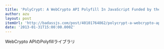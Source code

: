 ```yaml
---
title: 'PolyCrypt: A WebCrypto API Polyfill In JavaScript Funded by the US Department of Homeland Security - Badass JavaScript'
author: azu
layout: post
itemUrl: 'http://badassjs.com/post/40101764862/polycrypt-a-webcrypto-api-polyfill-in-javascript?5da731d0'
date: '2013-01-31T15:00:00.000Z'
---
```

WebCrypto APIのPolyfillライブラリ
